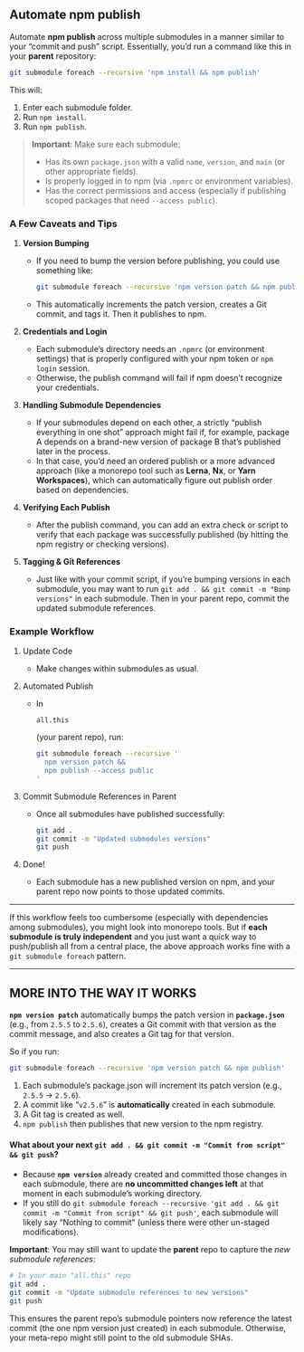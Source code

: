 ## Automate **npm publish**

Automate **npm publish** across multiple submodules in a manner similar to your “commit and push” script. Essentially, you’d run a command like this in your **parent** repository:

```bash
git submodule foreach --recursive 'npm install && npm publish'
```

This will:

1. Enter each submodule folder.
2. Run `npm install`.
3. Run `npm publish`.

> **Important**: Make sure each submodule:
>
> - Has its own `package.json` with a valid `name`, `version`, and `main` (or other appropriate fields).
> - Is properly logged in to npm (via `.npmrc` or environment variables).
> - Has the correct permissions and access (especially if publishing scoped packages that need `--access public`).

### A Few Caveats and Tips

1. **Version Bumping**

   - If you need to bump the version before publishing, you could use something like:

     ```bash
     git submodule foreach --recursive 'npm version patch && npm publish'
     ```

   - This automatically increments the patch version, creates a Git commit, and tags it. Then it publishes to npm.

2. **Credentials and Login**

   - Each submodule’s directory needs an `.npmrc` (or environment settings) that is properly configured with your npm token or `npm login` session.
   - Otherwise, the publish command will fail if npm doesn’t recognize your credentials.

3. **Handling Submodule Dependencies**

   - If your submodules depend on each other, a strictly “publish everything in one shot” approach might fail if, for example, package A depends on a brand-new version of package B that’s published later in the process.
   - In that case, you’d need an ordered publish or a more advanced approach (like a monorepo tool such as **Lerna**, **Nx**, or **Yarn Workspaces**), which can automatically figure out publish order based on dependencies.

4. **Verifying Each Publish**

   - After the publish command, you can add an extra check or script to verify that each package was successfully published (by hitting the npm registry or checking versions).

5. **Tagging & Git References**

   - Just like with your commit script, if you’re bumping versions in each submodule, you may want to run `git add . && git commit -m "Bump versions"` in each submodule. Then in your parent repo, commit the updated submodule references.

### Example Workflow

1. Update Code

   - Make changes within submodules as usual.

2. Automated Publish

   - In 

     ```
     all.this
     ```

      (your parent repo), run:

     ```bash
     git submodule foreach --recursive '
       npm version patch &&
       npm publish --access public
     '
     ```

3. Commit Submodule References in Parent

   - Once all submodules have published successfully:

     ```bash
     git add .
     git commit -m "Updated submodules versions"
     git push
     ```

4. Done!

   - Each submodule has a new published version on npm, and your parent repo now points to those updated commits.

------

If this workflow feels too cumbersome (especially with dependencies among submodules), you might look into monorepo tools. But if **each submodule is truly independent** and you just want a quick way to push/publish all from a central place, the above approach works fine with a `git submodule foreach` pattern.

---

## MORE INTO THE WAY IT WORKS

 **`npm version patch`** automatically bumps the patch version in **`package.json`** (e.g., from `2.5.5` to `2.5.6`), creates a Git commit with that version as the commit message, and also creates a Git tag for that version.

So if you run:

```bash
git submodule foreach --recursive 'npm version patch && npm publish'
```

1. Each submodule’s package.json will increment its patch version (e.g., `2.5.5` → `2.5.6`).
2. A commit like “`v2.5.6`” is **automatically** created in each submodule.
3. A Git tag is created as well.
4. `npm publish` then publishes that new version to the npm registry.

#### What about your next `git add . && git commit -m "Commit from script" && git push`?

- Because **`npm version`** already created and committed those changes in each submodule, there are **no uncommitted changes left** at that moment in each submodule’s working directory.
- If you still do `git submodule foreach --recursive 'git add . && git commit -m "Commit from script" && git push'`, each submodule will likely say “Nothing to commit” (unless there were other un-staged modifications).

**Important**: You may still want to update the **parent** repo to capture the *new submodule references*:

```bash
# In your main "all.this" repo
git add .
git commit -m "Update submodule references to new versions"
git push
```

This ensures the parent repo’s submodule pointers now reference the latest commit (the one npm version just created) in each submodule. Otherwise, your meta-repo might still point to the old submodule SHAs.